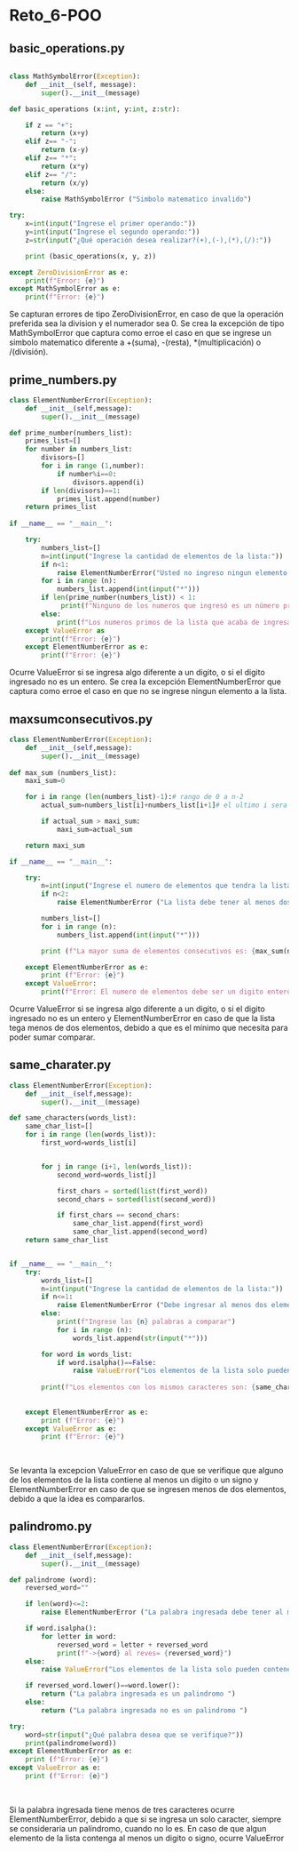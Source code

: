 # Reto_6-POO

## basic_operations.py
```python

class MathSymbolError(Exception):
    def __init__(self, message):
        super().__init__(message)

def basic_operations (x:int, y:int, z:str):

    if z == "+":
        return (x+y)
    elif z== "-":
        return (x-y)
    elif z== "*":
        return (x*y)
    elif z== "/":
        return (x/y)
    else: 
        raise MathSymbolError ("Simbolo matematico invalido")

try:     
    x=int(input("Ingrese el primer operando:"))
    y=int(input("Ingrese el segundo operando:"))
    z=str(input("¿Qué operación desea realizar?(+),(-),(*),(/):"))  

    print (basic_operations(x, y, z))

except ZeroDivisionError as e:
    print(f"Error: {e}")
except MathSymbolError as e:
    print(f"Error: {e}")
```
Se capturan errores de tipo ZeroDivisionError, en caso de que la operación preferida sea la division y el numerador sea 0. Se crea la excepción de tipo MathSymbolError que captura como erroe el caso en que se ingrese un simbolo matematico diferente a +(suma), -(resta), *(multiplicación) o /(división). 
## prime_numbers.py
```python
class ElementNumberError(Exception):
    def __init__(self,message):
        super().__init__(message) 

def prime_number(numbers_list):
    primes_list=[]
    for number in numbers_list:
        divisors=[]
        for i in range (1,number):
            if number%i==0:
                divisors.append(i)
        if len(divisors)==1:
            primes_list.append(number)
    return primes_list
    
if __name__ == "__main__":

    try:
        numbers_list=[]
        n=int(input("Ingrese la cantidad de elementos de la lista:"))
        if n<1:
            raise ElementNumberError("Usted no ingreso ningun elemento a la lista")
        for i in range (n):
            numbers_list.append(int(input("*")))
        if len(prime_number(numbers_list)) < 1:
             print(f"Ninguno de los numeros que ingresó es un número primo")
        else:
            print(f"Los numeros primos de la lista que acaba de ingresar son: {prime_number(numbers_list)}")
    except ValueError as 
        print(f"Error: {e}")
    except ElementNumberError as e:
        print(f"Error: {e}")

```
Ocurre ValueError si se ingresa algo diferente a un digito, o si el digito ingresado no es un entero. Se crea la excepción ElementNumberError que captura como erroe el caso en que no se ingrese ningun elemento a la lista.
## maxsumconsecutivos.py
```python
class ElementNumberError(Exception):
    def __init__(self,message):
        super().__init__(message)
        
def max_sum (numbers_list):
    maxi_sum=0

    for i in range (len(numbers_list)-1):# rango de 0 a n-2 
        actual_sum=numbers_list[i]+numbers_list[i+1]# el ultimo i sera n-2 e i+1 sera n-1

        if actual_sum > maxi_sum:
            maxi_sum=actual_sum

    return maxi_sum

if __name__ == "__main__":  

    try:    
        n=int(input("Ingrese el numero de elementos que tendra la lista: "))
        if n<2:
            raise ElementNumberError ("La lista debe tener al menos dos elementos")

        numbers_list=[]
        for i in range (n):
            numbers_list.append(int(input("*"))) 

        print (f"La mayor suma de elementos consecutivos es: {max_sum(numbers_list)}")

    except ElementNumberError as e:
        print (f"Error: {e}")
    except ValueError:
        print(f"Error: El numero de elementos debe ser un digito entero")
```
Ocurre ValueError si se ingresa algo diferente a un digito, o si el digito ingresado no es un entero y ElementNumberError en caso de que la lista tega menos de dos elementos, debido a que es el mínimo que necesita para poder sumar comparar.
## same_charater.py
```python
class ElementNumberError(Exception):
    def __init__(self,message):
        super().__init__(message)

def same_characters(words_list):
    same_char_list=[]
    for i in range (len(words_list)):
        first_word=words_list[i]


        for j in range (i+1, len(words_list)):
            second_word=words_list[j]

            first_chars = sorted(list(first_word))
            second_chars = sorted(list(second_word))

            if first_chars == second_chars:
                same_char_list.append(first_word)
                same_char_list.append(second_word)
    return same_char_list


if __name__ == "__main__":
    try:
        words_list=[]
        n=int(input("Ingrese la cantidad de elementos de la lista:"))
        if n<=1:
            raise ElementNumberError ("Debe ingresar al menos dos elementos para comparar.")
        else:
            print(f"Ingrese las {n} palabras a comparar")
            for i in range (n):
                words_list.append(str(input("*")))

        for word in words_list:
            if word.isalpha()==False:
                raise ValueError("Los elementos de la lista solo pueden contener letras.")
            
        print(f"Los elementos con los mismos caracteres son: {same_characters(words_list)}")
                
            
    except ElementNumberError as e:
        print (f"Error: {e}")
    except ValueError as e:
        print (f"Error: {e}")
    
    
```
Se levanta la excepcion ValueError en caso de que se verifique que alguno de los elementos de la lista contiene al menos un digito o un signo y ElementNumberError en caso de que se ingresen menos de dos elementos, debido a que la idea es compararlos.
## palindromo.py
```python
class ElementNumberError(Exception):
    def __init__(self,message):
        super().__init__(message)

def palindrome (word):
    reversed_word=""

    if len(word)<=2:
        raise ElementNumberError ("La palabra ingresada debe tener al menos tres caracteres.")

    if word.isalpha():
        for letter in word:
            reversed_word = letter + reversed_word
            print(f"->{word} al reves= {reversed_word}")
    else:
        raise ValueError("Los elementos de la lista solo pueden contener letras.")

    if reversed_word.lower()==word.lower():
        return ("La palabra ingresada es un palindromo ")
    else:
        return ("La palabra ingresada no es un palindromo ")

try:
    word=str(input("¿Qué palabra desea que se verifique?"))
    print(palindrome(word))
except ElementNumberError as e:
    print (f"Error: {e}")
except ValueError as e:
    print (f"Error: {e}")
    
    
```
Si la palabra ingresada tiene menos de tres caracteres ocurre ElementNumberError, debido a que si se ingresa un solo caracter, siempre se consideraria un palíndromo, cuando no lo es. En caso de que algun elemento de la lista contenga al menos un digito o signo, ocurre ValueError
